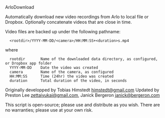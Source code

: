 ArloDownload

Automatically download new video recordings from Arlo to local file or Dropbox.
Optionally concatenate videos that are close in time.

Video files are backed up under the following pathname:

      <rootdir>/YYYY-MM-DD/<camera>/HH:MM:SS+<duration>s.mp4

where

      rootdir       Name of the downloaded data directory, as configured, or Dropbox app folder
      YYYY-MM-DD    Date the video was created
      camera        Name of the camera, as configured
      HH:MM:SS      Time (24hr) the video was created
      duration      Total duration of the video, in seconds



Originally developped by Tobias Himstedt <himstedt@gmail.com>
Updated by Preston Lee <zettaiyukai@gmail.com>, Janick Bergeron <janick@bergeron.com>

This script is open-source; please use and distribute as you wish.
There are no warranties; please use at your own risk.
